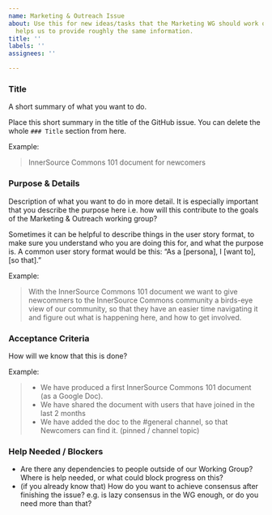 ```yaml
---
name: Marketing & Outreach Issue
about: Use this for new ideas/tasks that the Marketing WG should work on. This template
  helps us to provide roughly the same information.
title: ''
labels: ''
assignees: ''

---
```


<!--
README:
The template below provides an sample format for how new ideas/tasks for the Marketing & Outreach working group should be described.

The text below just provides examples, to make it easier to understand what we mean.

Please replace all text below with your own information.
-->

### Title

A short summary of what you want to do. 

Place this short summary in the title of the GitHub issue.
You can delete the whole `### Title` section from here.

Example:
> InnerSource Commons 101 document for newcomers


### Purpose & Details

Description of what you want to do in more detail.
It is especially important that you describe the purpose here i.e. how will this contribute to the goals of the Marketing & Outreach working group?

Sometimes it can be helpful to describe things in the user story format, to make sure you understand who you are doing this for, and what the purpose is. A common user story format would be this:
“As a [persona], I [want to], [so that].”

Example:

> With the InnerSource Commons 101 document we want to give newcommers to the InnerSource Commons community a birds-eye view of our community, so that they have an easier time navigating it and figure out what is happening here, and how to get involved.


### Acceptance Criteria

How will we know that this is done?

Example:

> - We have produced a first InnerSource Commons 101 document (as a Google Doc).
> - We have shared the document with users that have joined in the last 2 months
> - We have added the doc to the #general channel, so that Newcomers can find it. (pinned / channel topic)


### Help Needed / Blockers

- Are there any dependencies to people outside of our Working Group? Where is help needed, or what could block progress on this?
- (if you already know that) How do you want to achieve consensus after finishing the issue? e.g. is lazy consensus in the WG enough, or do you need more than that?
